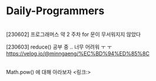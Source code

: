 # Daily-Programmers
<br />
[230602] 프로그래머스 약 2 주차 for 문이 무서워지지 않았다

<br />

[230603] reduce() 공부 중 .. 너무 어려워 ㅜ ㅜ
https://velog.io/@minngaeng/%EC%BD%94%ED%85%8C

<br /> 
Math.pow() 에 대해 아라보자 <링크:>
